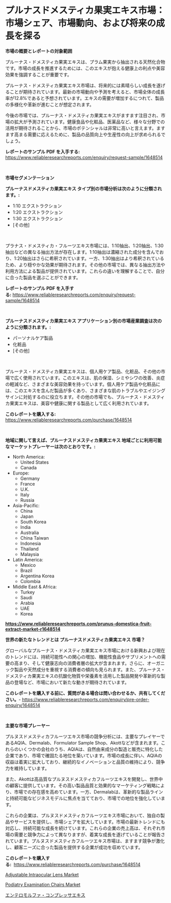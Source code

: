 <p><h1>プルナスドメスティカ果実エキス市場：市場シェア、市場動向、および将来の成長を探る</h1></p><p><strong>市場の概要とレポートの対象範囲</strong></p>
<p><p>プルーナス・ドメスティカ果実エキスは、プラム果実から抽出される天然化合物です。市場の成長を推進するためには、このエキスが抱える健康上の利点や美容効果を強調することが重要です。</p><p>プルーナス・ドメスティカ果実エキス市場は、将来的には素晴らしい成長を遂げることが期待されています。最新の市場動向や予測を考えると、市場全体の成長率が12.8%であると予想されています。エキスの需要が増加するにつれて、製品の多様化や革新が進むことが想定されます。</p><p>今後の市場では、プルーナス・ドメスティカ果実エキスがますます注目され、市場の拡大が予測されています。健康食品や化粧品、医薬品など、様々な分野での活用が期待されることから、市場のポテンシャルは非常に高いと言えます。ますます高まる需要に応えるために、製品の品質向上や生産性の向上が求められるでしょう。</p></p>
<p><strong>レポートのサンプル PDF を入手する:</strong> <a href="https://www.reliableresearchreports.com/enquiry/request-sample/1648514">https://www.reliableresearchreports.com/enquiry/request-sample/1648514</a></p>
<p>&nbsp;</p>
<p><strong>市場セグメンテーション</strong></p>
<p><strong>プルーナスドメスティカ果実エキス タイプ別の市場分析は次のように分類されます。:</strong></p>
<p><ul><li>1:10 エクストラクション</li><li>1:20 エクストラクション</li><li>1:30 エクストラクション</li><li>[その他]</li></ul></p>
<p>&nbsp;</p>
<p><p>プラナス・ドメスティカ・フルーツエキス市場には、1:10抽出、1:20抽出、1:30抽出などの異なる抽出方法が存在します。1:10抽出は濃縮された成分を含んでおり、1:20抽出はさらに希釈されています。一方、1:30抽出はより希釈されているため、より穏やかな効果が期待されます。その他の市場では、異なる抽出方法や利用方法による製品が提供されています。これらの違いを理解することで、自分に合った製品を選ぶことができます。</p></p>
<p><strong>レポートのサンプル PDF を入手する:</strong>&nbsp;<a href="https://www.reliableresearchreports.com/enquiry/request-sample/1648514">https://www.reliableresearchreports.com/enquiry/request-sample/1648514</a></p>
<p>&nbsp;</p>
<p><strong> プルーナスドメスティカ果実エキス アプリケーション別の市場産業調査は次のように分類されます。:</strong></p>
<p><ul><li>パーソナルケア製品</li><li>化粧品</li><li>[その他]</li></ul></p>
<p>&nbsp;</p>
<p><p>プルーナス・ドメスティカ果実エキスは、個人用ケア製品、化粧品、その他の市場で広く使用されています。このエキスは、肌の保湿、シミやシワの改善、炎症の軽減など、さまざまな美容効果を持っています。個人用ケア製品や化粧品には、このエキスを含んだ製品が多くあり、さまざまな肌のトラブルやエイジングサインに対処するのに役立ちます。その他の市場でも、プルーナス・ドメスティカ果実エキスは、美容や健康に関する製品として広く利用されています。</p></p>
<p><strong>このレポートを購入する:</strong>&nbsp; <a href="https://www.reliableresearchreports.com/purchase/1648514">https://www.reliableresearchreports.com/purchase/1648514</a></p>
<p>&nbsp;</p>
<p><strong>地域に関して言えば、プルーナスドメスティカ果実エキス 地域ごとに利用可能なマーケットプレーヤーは次のとおりです。:</strong></p>
<p><ul>
    <li>
        North America:
        <ul>
            <li>United States</li>
            <li>Canada</li>
        </ul>
    </li>
    <li>
        Europe:
        <ul>
            <li>Germany</li>
            <li>France</li>
            <li>U.K.</li>
            <li>Italy</li>
            <li>Russia</li>
        </ul>
    </li>
    <li>
        Asia-Pacific:
        <ul>
            <li>China</li>
            <li>Japan</li>
            <li>South Korea</li>
            <li>India</li>
            <li>Australia</li>
            <li>China Taiwan</li>
            <li>Indonesia</li>
            <li>Thailand</li>
            <li>Malaysia</li>
        </ul>
    </li>
    <li>
        Latin America:
        <ul>
            <li>Mexico</li>
            <li>Brazil</li>
            <li>Argentina Korea</li>
            <li>Colombia</li>
        </ul>
    </li>
    <li>
        Middle East & Africa:
        <ul>
            <li>Turkey</li>
            <li>Saudi</li>
            <li>Arabia</li>
            <li>UAE</li>
            <li>Korea</li>
        </ul>
    </li>
    </ul></p>
<p><strong><a href="https://www.reliableresearchreports.com/prunus-domestica-fruit-extract-market-r1648514">https://www.reliableresearchreports.com/prunus-domestica-fruit-extract-market-r1648514</a></strong>&nbsp;</p>
<p><strong>世界の新たなトレンドとは プルーナスドメスティカ果実エキス 市場？</strong></p>
<p><p>グローバルなプルーナス・ドメスティカ果実エキス市場における新興および現在のトレンドには、持続可能性への関心の増加、機能性食品やサプリメントへの需要の高まり、そして健康志向の消費者層の拡大が含まれます。さらに、オーガニック製品や天然成分を重視する消費者の傾向も見られます。また、プルーナス・ドメスティカ果実エキスの抗酸化物質や栄養素を活用した製品開発や革新的な製品の登場など、市場において新たな動きが期待されています。</p></p>
<p><strong>このレポートを購入する前に、質問がある場合は問い合わせるか、共有してください。</strong>- <a href="https://www.reliableresearchreports.com/enquiry/pre-order-enquiry/1648514">https://www.reliableresearchreports.com/enquiry/pre-order-enquiry/1648514</a></p>
<p>&nbsp;</p>
<p><strong>主要な市場プレーヤー</strong></p>
<p><p>プルヌスドメスティカフルーツエキス市場の競争分析には、主要なプレイヤーであるAQIA、Dermalab、Formulator Sample Shop、Akottなどが含まれます。これらのいくつかの会社のうち、AQIAは、自然由来成分の製造と販売に特化した企業であり、市場で確固たる地位を築いています。市場の成長に伴い、AQIAの収益は着実に拡大しており、継続的なイノベーションと品質の維持により、競争力を維持しています。</p><p>また、Akottは高品質なプルヌスドメスティカフルーツエキスを開発し、世界中の顧客に提供しています。その高い製品品質と効果的なマーケティング戦略により、市場での存在感を高めています。一方、Dermalabは、革新的な製品ラインと持続可能なビジネスモデルに焦点を当てており、市場での地位を強化しています。</p><p>これらの企業は、プルヌスドメスティカフルーツエキス市場において、独自の製品やサービスを提供し、市場シェアを拡大しています。市場の最新トレンドにも対応し、持続可能な成長を続けています。これらの企業の売上高は、それぞれ市場の需要と競争力によって異なりますが、着実な成長を遂げていることが報告されています。プルヌスドメスティカフルーツエキス市場は、ますます競争が激化し、顧客ニーズに合った製品を提供する企業が成功を収めています。</p></p>
<p><strong>このレポートを購入する:</strong>&nbsp;&nbsp;<a href="https://www.reliableresearchreports.com/purchase/1648514">https://www.reliableresearchreports.com/purchase/1648514</a></p>
<p><p><a href="https://www.linkedin.com/pulse/adjustable-intraocular-lens-market-trends-forecast-competitive-sx3ae?trackingId=muT40sz%2BbGJDuyRCQlbzzA%3D%3D">Adjustable Intraocular Lens Market</a></p><p><a href="https://www.linkedin.com/pulse/decoding-podiatry-examination-chairs-market-metrics-share-da4fe?trackingId=V2pn%2BFaNnRBF5JZGP%2B0Aww%3D%3D">Podiatry Examination Chairs Market</a></p><p><a href="https://github.com/mohamedbakry57/Market-Research-Report-List-3/blob/main/480613228235.md">エンテロモルファ・コンプレッサエキス</a></p></p>
